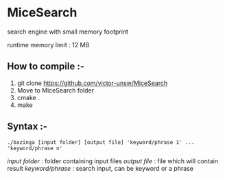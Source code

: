 # MiceSearch
search engine with small memory footprint

runtime memory limit : 12 MB

## How to compile :-
1. git clone https://github.com/victor-unsw/MiceSearch
2. Move to MiceSearch folder 
3. cmake .
4. make

## Syntax :-
```
./bazinga [input folder] [output file] 'keyword/phrase 1' ... 'keyword/phrase n'
```
*input folder*    : folder containing input files
*output file*     : file which will contain result
*keyword/phrase*  : search input, can be keyword or a phrase



